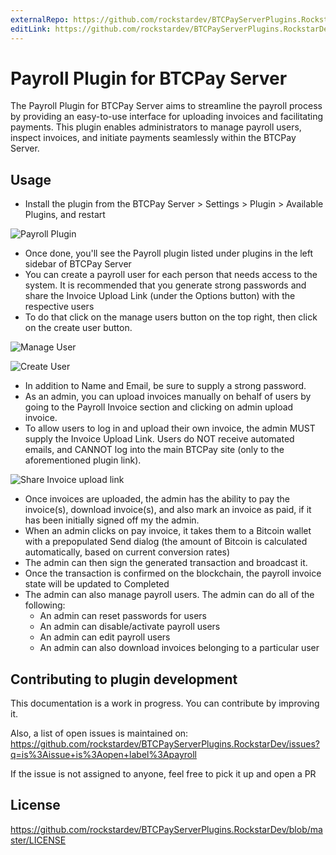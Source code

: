 ```yaml
---
externalRepo: https://github.com/rockstardev/BTCPayServerPlugins.RockstarDev/tree/master/Plugins/BTCPayServer.RockstarDev.Plugins.Payroll
editLink: https://github.com/rockstardev/BTCPayServerPlugins.RockstarDev/edit/master/Plugins/BTCPayServer.RockstarDev.Plugins.Payroll/README.md
---
```

# Payroll Plugin for BTCPay Server

The Payroll Plugin for BTCPay Server aims to streamline the payroll process by providing an easy-to-use interface for uploading invoices and facilitating
payments.
This plugin enables administrators to manage payroll users, inspect invoices, and initiate payments seamlessly within the BTCPay Server.

## Usage

- Install the plugin from the BTCPay Server > Settings > Plugin > Available Plugins, and restart

![Payroll Plugin](https://github.com/btcpayserver/btcpayserver/assets/47084273/a918ff08-7444-4b69-a2ca-b75e38f19bcc)

- Once done, you'll see the Payroll plugin listed under plugins in the left sidebar of BTCPay Server
- You can create a payroll user for each person that needs access to the system. It is recommended that you generate strong passwords and share the Invoice
  Upload Link (under the Options button) with the respective users
- To do that click on the manage users button on the top right, then click on the create user button.

![Manage User](https://github.com/btcpayserver/btcpayserver/assets/47084273/629e0d3d-db67-489a-baa1-c7b2eb11932a)

![Create User](https://github.com/btcpayserver/btcpayserver/assets/47084273/9d27aa5e-f187-4b58-b758-320125be277f)

- In addition to Name and Email, be sure to supply a strong password.
- As an admin, you can upload invoices manually on behalf of users by going to the Payroll Invoice section and clicking on admin upload invoice.
- To allow users to log in and upload their own invoice, the admin MUST supply the Invoice Upload Link. Users do NOT receive automated emails, and CANNOT log
  into the main BTCPay site (only to the aforementioned plugin link).

![Share Invoice upload link](https://github.com/btcpayserver/btcpayserver/assets/47084273/f654d1f7-4114-4b46-8f3e-b9410cec95ed)

- Once invoices are uploaded, the admin has the ability to pay the invoice(s), download invoice(s), and also mark an invoice as paid, if it has been initially
  signed off my the admin.
- When an admin clicks on pay invoice, it takes them to a Bitcoin wallet with a prepopulated Send dialog (the amount of Bitcoin is calculated automatically,
  based on current conversion rates)
- The admin can then sign the generated transaction and broadcast it.
- Once the transaction is confirmed on the blockchain, the payroll invoice state will be updated to Completed
- The admin can also manage payroll users. The admin can do all of the following:
    - An admin can reset passwords for users
    - An admin can disable/activate payroll users
    - An admin can edit payroll users
    - An admin can also download invoices belonging to a particular user

## Contributing to plugin development

This documentation is a work in progress. You can contribute by improving it.

Also, a list of open issues is maintained on: https://github.com/rockstardev/BTCPayServerPlugins.RockstarDev/issues?q=is%3Aissue+is%3Aopen+label%3Apayroll

If the issue is not assigned to anyone, feel free to pick it up and open a PR

## License

https://github.com/rockstardev/BTCPayServerPlugins.RockstarDev/blob/master/LICENSE
